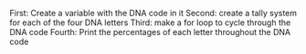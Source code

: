First: Create a variable with the DNA code in it
Second: create a tally system for each of the four DNA letters
Third: make a for loop to cycle through the DNA code
Fourth: Print the percentages of each letter throughout the DNA code
